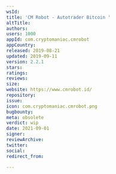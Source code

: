 ```yaml
---
wsId: 
title: 'CM Robot - Autotrader Bitcoin '
altTitle: 
authors: 
users: 1000
appId: com.cryptomaniac.cmrobot
appCountry: 
released: 2019-08-21
updated: 2019-09-11
version: 2.2.1
stars: 
ratings: 
reviews: 
size: 
website: https://www.cmrobot.id/
repository: 
issue: 
icon: com.cryptomaniac.cmrobot.png
bugbounty: 
meta: obsolete
verdict: wip
date: 2021-09-01
signer: 
reviewArchive: 
twitter: 
social: 
redirect_from: 

---
```


